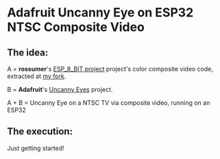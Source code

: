 # Adafruit Uncanny Eye on ESP32 NTSC Composite Video

## The idea:

A = __rossumer__'s
[ESP_8_BIT project](https://github.com/rossumur/esp_8_bit) project's
color composite video code, extracted at
[my fork](https://github.com/Roger-random/esp_8_bit.git).

B = __Adafruit__'s
[Uncanny Eyes](https://github.com/adafruit/uncanny_eyes) project.

A + B = Uncanny Eye on a NTSC TV via composite video, running on an ESP32

## The execution:

Just getting started!
